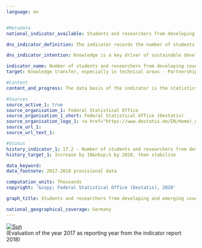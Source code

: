 ```yaml
---                   
language: en                   


#Metadata                   
national_indicator_available: Students and researchers from developing and emerging countries in Germany                   

dns_indicator_definition: The indicator records the number of students and researchers from developing and emerging countries per year or semester. Here, the number of students and researchers from the least developed countries (LDCs) is listed separately.<sub> Text from the Indicator Report 2018</sub>                   

dns_indicator_intention: Knowledge is a key driver of sustainable development not only at national level but also in global terms. The strengthening of the international exchange of knowledge by Germany is an important measure in this context. For this reason, the target of the Federal Government is to increase the total number of students and researchers from developing and emerging countries by 10&nbsp;% from 2015 until 2020 and to stabilise the number at the same level thereafter.<sub> Text from the Indicator Report 2018</sub>                   

indicator_name: Number of students and researchers from developing countries and LDCs per year                   
target: Knowledge transfer, especially in technical areas - Partnerships for the goals                   

#Content                    
content_and_progress: The data basis of the indicator is the statistics of students and the statistics of higher education staff conducted by the Federal Statistical Office. Both are complete surveys based on the administrative data of the institutions of higher education. The indicator includes the students in the winter semester of each year. However, the researchers are covered on the reference date of 1st of December. Researchers in this context are defined as academic personnel at German institutions of higher education in primary and secondary employment (excluding student assistants). Doctoral candidates who are enrolled as students at an institution of higher education and who are also working as member of the academic personnel may be counted twice by the indicator.<br><br>The total number of all students and researchers from developing and emerging countries at German institutions of higher education was 247,433 in 2017. With 92.9&nbsp;%, students by far accounted for the largest share of the indicator value.<br><br>In the winter semester of 2017/18, 229,881 students from developing and emerging countries were enrolled in German institutions of higher education. This corresponds to 8.1&nbsp;% of all enrollees. The number of students from developing and emerging countries has increased steadily since 2005 (126,672 students) – the only decline recorded was during the year of 2007. The increase in the winter semester of 2017/18 was around 7.0&nbsp;% compared to the previous year (214,813 students in the winter semester of 2016/17). In the winter semester of 2017/18, a total of 10,574 students came from LDCs, 4.5&nbsp;% more than in the previous year.<br><br>Of the 229,881 students from developing and emerging countries who were enrolled at German institutions of higher education in the winter semester of 2017/18, 39,338 came from Turkey, 39,541 from China and 17,570 of the students came from India. In total, 43.2&nbsp;% of these were female students. Whereas the European developing and emerging countries sent roughly equal numbers of women and men to study in Germany (53.5&nbsp;%), a third of the students from Oceania were women (33.3&nbsp;%). The proportion of women among students from LDCs was one quarter (25.5&nbsp;%).<br><br>In 2017, 17,552 researchers from developing and emerging countries were part of the academic personnel at German institutions of higher education. They accounted for 4.4&nbsp;% of all academic staff at German institutions of higher education. Compared to the previous year, their numbers increased by 10.6&nbsp;%, and more than doubled since 2005. A total of 649 researchers came from LDCs in 2017 (0.2&nbsp;% of all academic personnel). This compares with a figure of 558 researchers in the previous year. This was an increase of 16.3&nbsp;%.<br><br>Overall, the number of students and researchers from developing and emerging countries has been continuously increasing since 2007. If this development continues as it has to date, the target for 2020 could be achieved.<sub> Text from the Indicator Report 2018</sub>                   

#Sources
source_active_1: true                           
source_organisation_1: Federal Statistical Office                           
source_organisation_1_short: Federal Statistical Office (Destatis)                           
source_organisation_logo_1: <a href="https://www.destatis.de/EN/Home/_node.html"><img src="https://g205sdgs.github.io/sdg-indicators/public/LogosEn/destatis.png" alt="Logo Federal Statistical Office (Destatis)" title="Click here to visit the homepage of the organization" /></a>                           
source_url_1:                            
source_url_text_1:                            

#Status                   
history_indicator_1: 17.2 - Number of students and researchers from developing countries and LDCs per year                   
history_target_1: Increase by 10&nbsp;% by 2020, than stabilise

data_keyword:                    
data_footnote: 2017-2018 provisional data                   

computation_units: Thousands                   
copyright: '&copy; Federal Statistical Office (Destatis), 2020'                   

graph_title: Students and researchers from developing and emerging countries in Germany                   

national_geographical_coverage: Germany                   
---
```

<div>                           
  <div class="my-header">                           
    <a href="https://sustainabledevelopment-deutschland.github.io/en/status/"><img src="https://g205sdgs.github.io/sdg-indicators/public/Wettersymbole/Sonne.png" title="If the trend continues, the target value will be met or the difference between the target value and the current value will be less than 5&nbsp;%" alt="Sun" />                           
    </a>                           
  </div>
  <div class="my-header-note">
    <span>(Evaluation of the year 2017 as reporting year from the indicator report 2018)</span>
  </div>                           
</div>